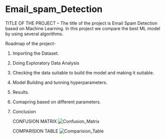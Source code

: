 # Email_spam_Detection

TITLE OF THE PROJECT – The title of the project is Email Spam Detection based on Machine Learning. In this project we compare the best ML model by using several algorithms.



Roadmap of the project- 

1. Importing the Dataset.
2. Doing Exploratory Data Analysis
3. Checking the data suitable to build the model and making it suitable.
4. Model Building and tunning hyperparameters.
5. Results.
6. Comapring based on different parameters.
7. Conclusion



    CONFUSION MATRIX
    ![Confusion_Matrix](https://github.com/user-attachments/assets/fc5baa04-1c1c-438d-9247-34b2281df7ad)

    COMPARISION TABLE
    ![Comparision_Table](https://github.com/user-attachments/assets/78bda384-1b10-4714-bb78-7e28466385b1)
